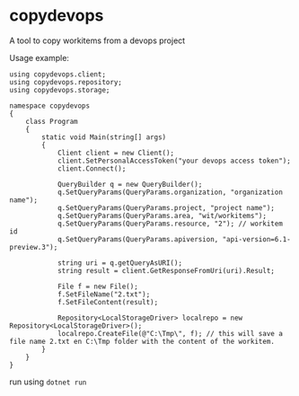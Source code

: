 # copydevops
A tool to copy workitems from a devops project

Usage example: 

    using copydevops.client; 
    using copydevops.repository;
    using copydevops.storage;

    namespace copydevops
    {
        class Program
        {
            static void Main(string[] args)
            {
                Client client = new Client(); 
                client.SetPersonalAccessToken("your devops access token");
                client.Connect();

                QueryBuilder q = new QueryBuilder();
                q.SetQueryParams(QueryParams.organization, "organization name");
                q.SetQueryParams(QueryParams.project, "project name");
                q.SetQueryParams(QueryParams.area, "wit/workitems");
                q.SetQueryParams(QueryParams.resource, "2"); // workitem id
                q.SetQueryParams(QueryParams.apiversion, "api-version=6.1-preview.3");

                string uri = q.getQueryAsURI();
                string result = client.GetResponseFromUri(uri).Result;

                File f = new File();
                f.SetFileName("2.txt");
                f.SetFileContent(result);

                Repository<LocalStorageDriver> localrepo = new Repository<LocalStorageDriver>();
                localrepo.CreateFile(@"C:\Tmp\", f); // this will save a file name 2.txt en C:\Tmp folder with the content of the workitem. 
            }
        }
    }

run using `dotnet run`

